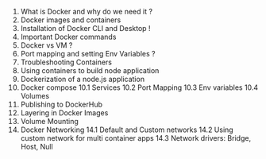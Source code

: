 1. What is Docker and why do we need it ?
2. Docker images and containers
3. Installation of Docker CLI and Desktop !
4. Important Docker commands
5. Docker vs VM ?
6. Port mapping and setting Env Variables ?
7. Troubleshooting Containers 
8. Using containers to build node application
9. Dockerization of a node.js application
10. Docker compose 
    10.1 Services
    10.2 Port Mapping
    10.3 Env variables
    10.4 Volumes
11. Publishing to DockerHub
12. Layering in Docker Images
13. Volume Mounting
14. Docker Networking
    14.1 Default and Custom networks
    14.2 Using custom network for multi container apps
    14.3 Network drivers: Bridge, Host, Null
